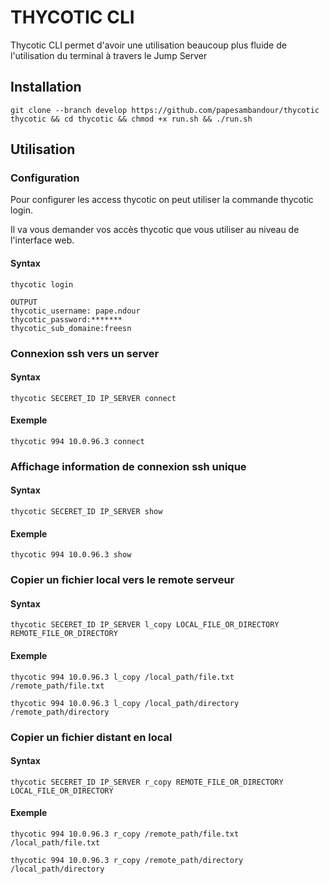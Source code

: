 # THYCOTIC CLI 

Thycotic CLI permet d'avoir une utilisation beaucoup plus fluide de l'utilisation du terminal à travers le Jump Server

## Installation

``` 
git clone --branch develop https://github.com/papesambandour/thycotic thycotic && cd thycotic && chmod +x run.sh && ./run.sh
```

## Utilisation

### Configuration

Pour configurer les access thycotic on peut utiliser la commande thycotic login.

Il va vous demander vos accès thycotic que vous utiliser au niveau de l'interface web.

#### Syntax
```
thycotic login

OUTPUT
thycotic_username: pape.ndour
thycotic_password:*******
thycotic_sub_domaine:freesn
```

### Connexion ssh vers un server

#### Syntax
```
thycotic SECERET_ID IP_SERVER connect
```
#### Exemple
```
thycotic 994 10.0.96.3 connect
```

### Affichage information de connexion ssh unique

#### Syntax
```
thycotic SECERET_ID IP_SERVER show
```
#### Exemple
```
thycotic 994 10.0.96.3 show
```

### Copier un fichier local vers le remote serveur

#### Syntax
```
thycotic SECERET_ID IP_SERVER l_copy LOCAL_FILE_OR_DIRECTORY REMOTE_FILE_OR_DIRECTORY
```
#### Exemple
```
thycotic 994 10.0.96.3 l_copy /local_path/file.txt /remote_path/file.txt

thycotic 994 10.0.96.3 l_copy /local_path/directory /remote_path/directory
```


### Copier un fichier distant en local

#### Syntax
```
thycotic SECERET_ID IP_SERVER r_copy REMOTE_FILE_OR_DIRECTORY LOCAL_FILE_OR_DIRECTORY 
```
#### Exemple
```
thycotic 994 10.0.96.3 r_copy /remote_path/file.txt /local_path/file.txt 

thycotic 994 10.0.96.3 r_copy /remote_path/directory /local_path/directory 
```

